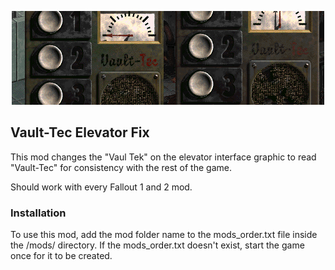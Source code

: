 <p align="center"><img src="Vault-Tec_ElevatorFix.png" alt="Vault-Tec Elevator Fix"/></p>

Vault-Tec Elevator Fix
----------------

This mod changes the "Vaul Tek" on the elevator interface graphic to read "Vault-Tec" for consistency with the rest of the game. 

Should work with every Fallout 1 and 2 mod.

### Installation
To use this mod, add the mod folder name to the mods_order.txt file inside the /mods/ directory. If the mods_order.txt doesn't exist, start the game once for it to be created.